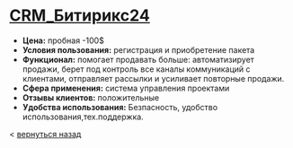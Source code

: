 # [CRM_Битирикс24](https://www.bitrix24.by/)
- **Цена:** пробная -100$
- **Условия пользования:** регистрация и приобретение пакета
- **Функционал:** помогает продавать больше: автоматизирует продажи, берет под контроль все каналы коммуникаций с клиентами, отправляет рассылки и усиливает повторные продажи.
- **Сфера применения:** система управления проектами
- **Отзывы клиентов:** положительные
- **Удобства использования:** Безпасность, удобство использования,тех.поддержка.

< [вернуться назад](https://minakov1992.github.io/)
